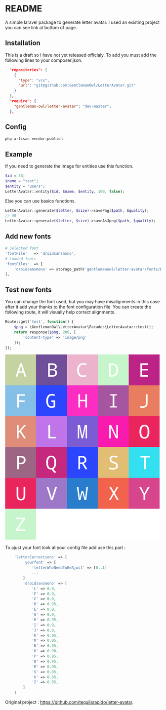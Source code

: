 # README

A simple laravel package to generate letter avatar. I used an existing project you can see link at bottom of page.

## Installation

This is a draft so I have not yet released officialy. To add you must add the following lines to your composer.json.

```json
  "repositories": [
    {
      "type": "vcs",
      "url": "git@github.com:GentlemanOwl/LetterAvatar.git"
    }
  ],
  "require": {
    "gentleman-owl/letter-avatar": "dev-master",
  },
```

## Config

```php
php artisan vendor:publish
```

## Example

If you need to generate the image for entities use this function.

```php
$id = 33;
$name = "test";
$entity = "users";
LetterAvatar::entity($id, $name, $entity, 100, false);
```

Else you can use basics functions.

```php
LetterAvatar::generate($letter, $size)->savePng($path, $quality);
// OR
LetterAvatar::generate($letter, $size)->saveAsJpeg($path, $quality);
```

## Add new fonts

```php
# Selected font
'fontFile'   => 'droidsansmono',
# Loaded fonts
'fontFiles'  => [
    'droidsansmono' => storage_path('gentlemanowl/letter-avatar/fonts/DroidSansMono.ttf')
],
```

## Test new fonts

You can change the font used, but you may have misalignments in this case after it add your thanks to the font configuration file. You can create the following route, it will visually help correct alignments.

```php
Route::get('test', function() {
    $png = \GentlemanOwl\LetterAvatar\Facades\LetterAvatar::test();
    return response($png, 200, [
        'content-type' => 'image/png'
    ]);
});
```
![test font](test-font.png)

To ajust your font look at your config file add use this part :

```php
    'letterCorrections' => [
        'yourfont' => [
            'letterWhoNeedToBeAjust' => [0..1]
            ...
        ]
        'droidsansmono' => [
            'L' => 0.9,
            'F' => 0.9,
            'C' => 0.9,
            'D' => 0.95,
            'E' => 0.9,
            'G' => 0.9,
            'H' => 0.95,
            'I' => 0.9,
            'J' => 0.9,
            'K' => 0.95,
            'M' => 0.95,
            'N' => 0.95,
            'O' => 0.98,
            'P' => 0.95,
            'Q' => 0.95,
            'R' => 0.95,
            'S' => 0.95,
            'U' => 0.95,
            'Z' => 0.95,
        ]
    ]
```

Original project : https://github.com/tequilarapido/letter-avatar.